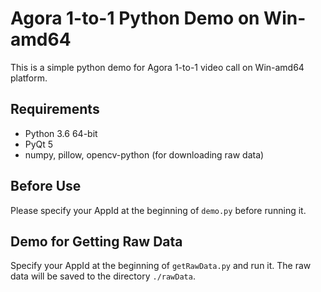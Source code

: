 # Agora 1-to-1 Python Demo on Win-amd64
This is a simple python demo for Agora 1-to-1 video call on Win-amd64 platform.

## Requirements
- Python 3.6 64-bit
- PyQt 5
- numpy, pillow, opencv-python (for downloading raw data)

## Before Use
Please specify your AppId at the beginning of `demo.py` before running it.

## Demo for Getting Raw Data
Specify your AppId at the beginning of `getRawData.py` and run it. The raw data will be saved to the directory `./rawData`. 
